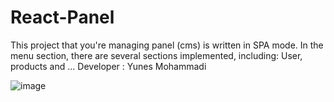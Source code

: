 # React-Panel
This project that you're managing panel (cms) is written in SPA mode.
In the menu section, there are several sections implemented, including: User, products and ...
Developer : Yunes Mohammadi

![image](https://github.com/yunes1995/React-Panel/assets/88889070/0076c92d-94f1-430b-b68e-2e0f010c1954)
